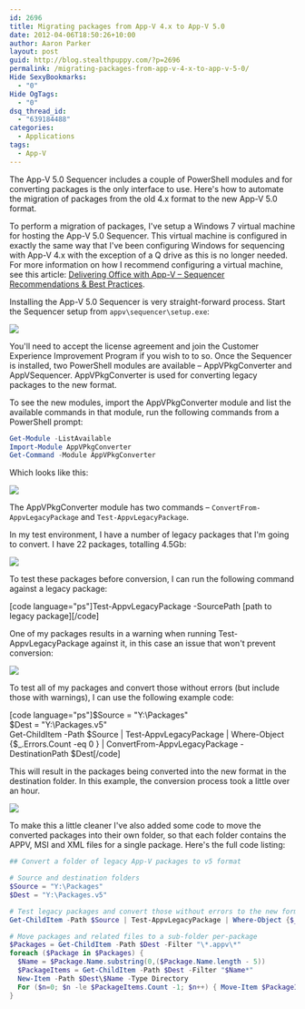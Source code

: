 ```yaml
---
id: 2696
title: Migrating packages from App-V 4.x to App-V 5.0
date: 2012-04-06T18:50:26+10:00
author: Aaron Parker
layout: post
guid: http://blog.stealthpuppy.com/?p=2696
permalink: /migrating-packages-from-app-v-4-x-to-app-v-5-0/
Hide SexyBookmarks:
  - "0"
Hide OgTags:
  - "0"
dsq_thread_id:
  - "639184488"
categories:
  - Applications
tags:
  - App-V
---
```

The App-V 5.0 Sequencer includes a couple of PowerShell modules and for converting packages is the only interface to use. Here's how to automate the migration of packages from the old 4.x format to the new App-V 5.0 format.

To perform a migration of packages, I've setup a Windows 7 virtual machine for hosting the App-V 5.0 Sequencer. This virtual machine is configured in exactly the same way that I've been configuring Windows for sequencing with App-V 4.x with the exception of a Q drive as this is no longer needed. For more information on how I recommend configuring a virtual machine, see this article: [Delivering Office with App-V – Sequencer Recommendations & Best Practices]({{site.baseurl}}/virtualisation/delivering-office-with-app-v-sequencer-recommendations/).

Installing the App-V 5.0 Sequencer is very straight-forward process. Start the Sequencer setup from `appv\sequencer\setup.exe`:

![]({{site.baseurl}}/media/2012/04/SequencerSetup.png)

You'll need to accept the license agreement and join the Customer Experience Improvement Program if you wish to to so. Once the Sequencer is installed, two PowerShell modules are available – AppVPkgConverter and AppVSequencer. AppVPkgConverter is used for converting legacy packages to the new format.

To see the new modules, import the AppVPkgConverter module and list the available commands in that module, run the following commands from a PowerShell prompt:

```powershell
Get-Module -ListAvailable  
Import-Module AppVPkgConverter  
Get-Command -Module AppVPkgConverter
```

Which looks like this:

![]({{site.baseurl}}/media/2012/04/Screen-Shot-2012-04-06-at-13.40.15.png)

The AppVPkgConverter module has two commands – `ConvertFrom-AppvLegacyPackage` and `Test-AppvLegacyPackage`.

In my test environment, I have a number of legacy packages that I'm going to convert. I have 22 packages, totalling 4.5Gb:

![]({{site.baseurl}}/media/2012/04/Packages.png)

To test these packages before conversion, I can run the following command against a legacy package:

\[code language="ps"]Test-AppvLegacyPackage -SourcePath [path to legacy package\]\[/code\]

One of my packages results in a warning when running Test-AppvLegacyPackage against it, in this case an issue that won't prevent conversion:

![]({{site.baseurl}}/media/2012/04/Screen-Shot-2012-04-06-at-13.16.271.png)

To test all of my packages and convert those without errors (but include those with warnings), I can use the following example code:

[code language="ps"]$Source = "Y:\Packages"  
$Dest = "Y:\Packages.v5"  
Get-ChildItem -Path $Source | Test-AppvLegacyPackage | Where-Object {$_.Errors.Count -eq 0 } | ConvertFrom-AppvLegacyPackage -DestinationPath $Dest[/code]

This will result in the packages being converted into the new format in the destination folder. In this example, the conversion process took a little over an hour.

![]({{site.baseurl}}/media/2012/04/Screen-Shot-2012-04-06-at-18.05.25.png)

To make this a little cleaner I've also added some code to move the converted packages into their own folder, so that each folder contains the APPV, MSI and XML files for a single package. Here's the full code listing:

```powershell
## Convert a folder of legacy App-V packages to v5 format

# Source and destination folders  
$Source = "Y:\Packages"  
$Dest = "Y:\Packages.v5"

# Test legacy packages and convert those without errors to the new format  
Get-ChildItem -Path $Source | Test-AppvLegacyPackage | Where-Object {$_.Errors.Count -eq 0 } | ConvertFrom-AppvLegacyPackage -DestinationPath $Dest

# Move packages and related files to a sub-folder per-package  
$Packages = Get-ChildItem -Path $Dest -Filter "\*.appv\*"  
foreach ($Package in $Packages) {  
  $Name = $Package.Name.substring(0,($Package.Name.length - 5))  
  $PackageItems = Get-ChildItem -Path $Dest -Filter "$Name*"  
  New-Item -Path $Dest\$Name -Type Directory  
  For ($n=0; $n -le $PackageItems.Count -1; $n++) { Move-Item $PackageItems[$n].FullName $Dest\$Name }
}  
```

